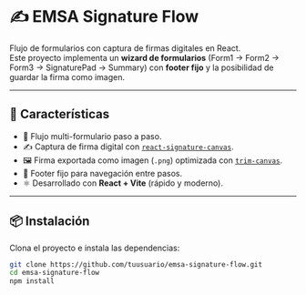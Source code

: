 # ✍️ EMSA Signature Flow

Flujo de formularios con captura de firmas digitales en React.  
Este proyecto implementa un **wizard de formularios** (Form1 → Form2 → Form3 → SignaturePad → Summary) con **footer fijo** y la posibilidad de guardar la firma como imagen.

---

## 🚀 Características

- 📝 Flujo multi-formulario paso a paso.
- ✍️ Captura de firma digital con [`react-signature-canvas`](https://www.npmjs.com/package/react-signature-canvas).
- 🖼️ Firma exportada como imagen (`.png`) optimizada con [`trim-canvas`](https://www.npmjs.com/package/trim-canvas).
- 📌 Footer fijo para navegación entre pasos.
- ⚛️ Desarrollado con **React + Vite** (rápido y moderno).

---

## 📦 Instalación

Clona el proyecto e instala las dependencias:

```bash
git clone https://github.com/tuusuario/emsa-signature-flow.git
cd emsa-signature-flow
npm install
